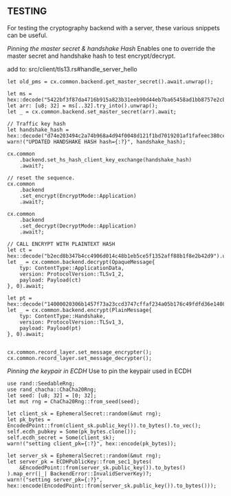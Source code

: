 ## TESTING

For testing the cryptography backend with a server, these various snippets can be useful. 

*Pinning the master secret & handshake Hash*
Enables one to override the master secret and handshake hash to test encrypt/decrypt. 

add to: src/client/tls13.rs#handle_server_hello
```
let old_pms = cx.common.backend.get_master_secret().await.unwrap();

let ms = hex::decode("5422bf3f87da4716b915a823b31eeb90d44eb7ba65458ad1bb8757e2cbf31d0a").unwrap();
let arr: [u8; 32] = ms[..32].try_into().unwrap();
let _ = cx.common.backend.set_master_secret(arr).await;

// Traffic key hash
let handshake_hash = hex::decode("d74e203494c2a74b968a4d94f0048d121f1bd7019201af1fafeec380ce4c5c4c").unwrap();
warn!("UPDATED HANDSHAKE HASH hash={:?}", handshake_hash);

cx.common
    .backend.set_hs_hash_client_key_exchange(handshake_hash)
    .await?;

// reset the sequence. 
cx.common
    .backend
    .set_encrypt(EncryptMode::Application)
    .await?;

cx.common
    .backend
    .set_decrypt(DecryptMode::Application)
    .await?;

// CALL ENCRYPT WITH PLAINTEXT HASH
let ct = hex::decode("b2ecd8b347b4cc4906d014c48b1eb5ce5f1352aff88b1f8e2b42d9").unwrap();
let _ = cx.common.backend.decrypt(OpaqueMessage{
    typ: ContentType::ApplicationData,
    version: ProtocolVersion::TLSv1_2,
    payload: Payload(ct)
}, 0).await;

let pt = hex::decode("14000020306b1457f73a23ccd3747cffaf234a05b176c49fdfd36e1408839969d4a5672f").unwrap();
let _ = cx.common.backend.encrypt(PlainMessage{
    typ: ContentType::Handshake,
    version: ProtocolVersion::TLSv1_3,
    payload: Payload(pt)
}, 0).await;


cx.common.record_layer.set_message_encrypter();
cx.common.record_layer.set_message_decrypter();
```


*Pinning the keypair in ECDH*
Use to pin the keypair used in ECDH 

```
use rand::SeedableRng;
use rand_chacha::ChaCha20Rng;
let seed: [u8; 32] = [0; 32]; 
let mut rng = ChaCha20Rng::from_seed(seed);

let client_sk = EphemeralSecret::random(&mut rng);
let pk_bytes = EncodedPoint::from(client_sk.public_key()).to_bytes().to_vec();
self.ecdh_pubkey = Some(pk_bytes.clone());
self.ecdh_secret = Some(client_sk);
warn!("setting client_pk={:?}", hex::encode(pk_bytes));

let server_sk = EphemeralSecret::random(&mut rng);
let server_pk = ECDHPublicKey::from_sec1_bytes(
    &EncodedPoint::from(server_sk.public_key()).to_bytes()
).map_err(|_| BackendError::InvalidServerKey)?;
warn!("setting server_pk={:?}", hex::encode(EncodedPoint::from(server_sk.public_key()).to_bytes()));
```